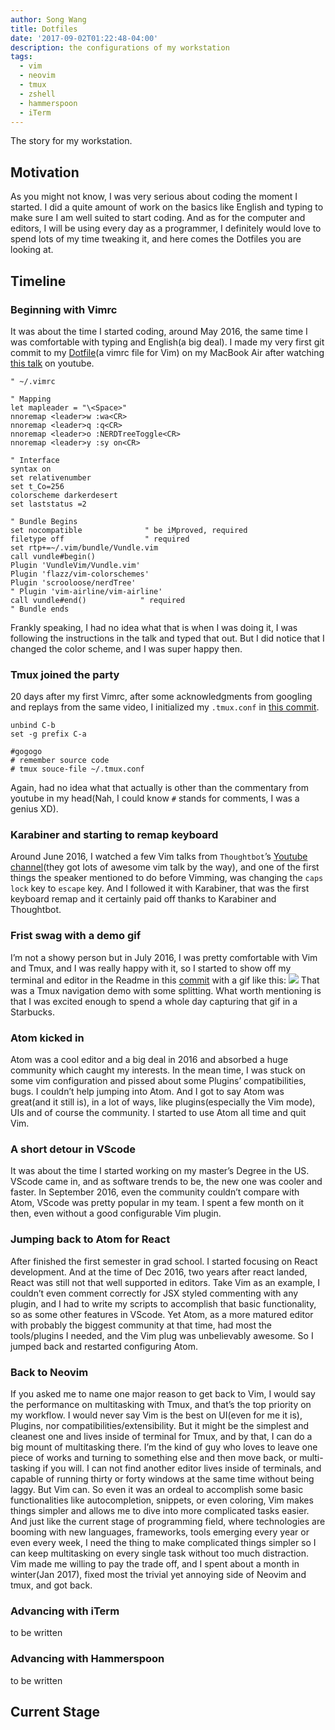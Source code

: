 ```yaml
---
author: Song Wang
title: Dotfiles
date: '2017-09-02T01:22:48-04:00'
description: the configurations of my workstation
tags:
  - vim
  - neovim
  - tmux
  - zshell
  - hammerspoon
  - iTerm
---
```

The story for my workstation.

## Motivation
As you might not know, I was very serious about coding the moment I started. I did a quite amount of work on the basics like English and typing to make sure I am well suited to start coding. And as for the computer and editors, I will be using every day as a programmer, I definitely would love to spend lots of my time tweaking it, and here comes the Dotfiles you are looking at.

## Timeline
### Beginning with Vimrc
It was about the time I started coding, around May 2016, the same time I was comfortable with typing and English(a big deal). I made my very first git commit to my [Dotfile](https://github.com/wangsongiam/dotfiles/commit/96cd0a801bea0faab31eae63dba9171b84169ac4)(a vimrc file for Vim) on my MacBook Air after watching [this talk](https://www.youtube.com/watch?v=5r6yzFEXajQ&t=2858s) on youtube. 

```vim
" ~/.vimrc

" Mapping
let mapleader = "\<Space>"
nnoremap <leader>w :wa<CR>
nnoremap <leader>q :q<CR>
nnoremap <leader>o :NERDTreeToggle<CR>
nnoremap <leader>y :sy on<CR>

" Interface
syntax on
set relativenumber
set t_Co=256
colorscheme darkerdesert
set laststatus =2

" Bundle Begins
set nocompatible              " be iMproved, required
filetype off                  " required
set rtp+=~/.vim/bundle/Vundle.vim
call vundle#begin()
Plugin 'VundleVim/Vundle.vim'
Plugin 'flazz/vim-colorschemes'
Plugin 'scrooloose/nerdTree'
" Plugin 'vim-airline/vim-airline'
call vundle#end()            " required
" Bundle ends 
```

Frankly speaking, I had no idea what that is when I was doing it, I was following the instructions in the talk and typed that out. But I did notice that I changed the color scheme, and I was super happy then. 


### Tmux joined the party
20 days after my first Vimrc, after some acknowledgments from googling and replays from the same video, I initialized my `.tmux.conf` in [this commit](https://github.com/wangsongiam/dotfiles/commit/3903851e3b4f9f644aec2586554538a1bde4f76c). 

```
unbind C-b
set -g prefix C-a

#gogogo
# remember source code
# tmux souce-file ~/.tmux.conf
```
Again, had no idea what that actually is other than the commentary from youtube in my head(Nah, I could know `#` stands for comments, I was a genius XD).
### Karabiner and starting to remap keyboard
Around June 2016, I watched a few Vim talks from `Thoughtbot`’s  [Youtube channel](https://www.youtube.com/user/ThoughtbotVideo)(they got lots of awesome vim talk by the way), and one of the first things the speaker mentioned to do before Vimming, was changing the `caps lock` key to `escape` key. And I followed it with Karabiner, that was the first keyboard remap and it certainly paid off thanks to Karabiner and Thoughtbot. 

### Frist swag with a demo gif
I’m not a showy person but in July 2016, I was pretty comfortable with Vim and Tmux, and I was really happy with it, so I started to show off my terminal and editor in the Readme in this [commit](https://github.com/wangsongiam/dotfiles/tree/fb420a41d2178b58b7952f04ff95cf0c4714c77b) with a gif like this:
![](https://cloud.githubusercontent.com/assets/19645990/16610534/5f89bac0-438e-11e6-866f-342825f8ffd8.gif)
That was a Tmux navigation demo with some splitting. What worth mentioning is that I was excited enough to spend a whole day capturing that gif in a Starbucks.
### Atom kicked in
Atom was a cool editor and a big deal in 2016 and absorbed a huge community which caught my interests. In the mean time, I was stuck on some vim configuration and pissed about some Plugins’ compatibilities, bugs. I couldn’t help jumping into Atom. And I got to say Atom was great(and it still is), in a lot of ways, like plugins(especially the Vim mode), UIs and of course the community. I started to use Atom all time and quit Vim.

### A short detour in VScode
It was about the time I started working on my master’s Degree in the US. VScode came in, and as software trends to be, the new one was cooler and faster. In September 2016, even the community couldn’t compare with Atom, VScode was pretty popular in my team. I spent a few month on it then, even without a good configurable Vim plugin. 
### Jumping back to Atom for React
After finished the first semester in grad school. I started focusing on React development. And at the time of Dec 2016, two years after react landed, React was still not that well supported in editors. Take Vim as an example, I couldn’t even comment correctly for JSX styled commenting with any plugin, and I had to write my scripts to accomplish that basic functionality, so as some other features in VScode. Yet Atom, as a more matured editor with probably the biggest community at that time, had most the tools/plugins I needed, and the Vim plug was unbelievably awesome. So I jumped back and restarted configuring Atom.
### Back to Neovim
If you asked me to name one major reason to get back to Vim, I would say the performance on multitasking with Tmux, and that’s the top priority on my workflow. I would never say Vim is the best on UI(even for me it is), Plugins, nor compatibilities/extensibility. But it might be the simplest and cleanest one and lives inside of terminal for Tmux, and by that, I can do a big mount of multitasking there. I’m the kind of guy who loves to leave one piece of works and turning to something else and then move back, or multi-tasking if you will. I can not find another editor lives inside of terminals, and capable of running thirty or forty windows at the same time without being laggy. But Vim can. 
So even it was an ordeal to accomplish some basic functionalities like autocompletion, snippets, or even coloring, Vim makes things simpler and allows me to dive into more complicated tasks easier. And just like the current stage of programming field, where technologies are booming with new languages, frameworks, tools emerging every year or even every week, I need the thing to make complicated things simpler so I can keep multitasking on every single task without too much distraction. Vim made me willing to pay the trade off, and I spent about a month in winter(Jan 2017), fixed most the trivial yet annoying side of Neovim and tmux, and got back.
### Advancing with iTerm
to be written
### Advancing with Hammerspoon
to be written 


## Current Stage
